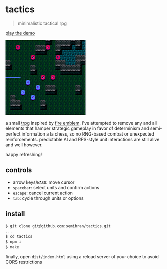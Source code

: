 # tactics
> minimalistic tactical rpg

[play the demo][demo]

[![tactics project gameplay](./gameplay.gif)][demo]

a small [trpg] inspired by [fire emblem]. i've attempted to remove any and all elements that hamper strategic gameplay in favor of determinism and semi-perfect information a la chess, so no RNG-based combat or unexpected reinforcements. predictable AI and RPS-style unit interactions are still alive and well however.

happy refreshing!

## controls
* arrow keys/`WASD`: move cursor
* `spacebar`: select units and confirm actions
* `escape`: cancel current action
* `tab`: cycle through units or options

## install
```sh
$ git clone git@github.com:semibran/tactics.git
...
$ cd tactics
$ npm i
$ make
```

finally, open `dist/index.html` using a reload server of your choice to avoid CORS restrictions

[demo]:        https://semibran.github.io/tactics
[trpg]:        https://en.wikipedia.org/wiki/Tactical_role-playing_game
[fire emblem]: https://en.wikipedia.org/wiki/Fire_Emblem
